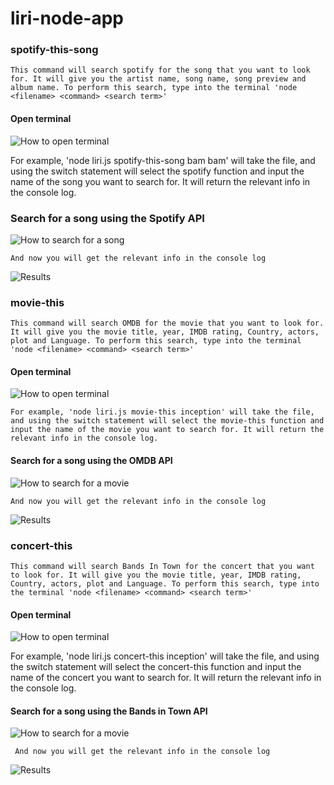 # liri-node-app

### spotify-this-song

    This command will search spotify for the song that you want to look for. It will give you the artist name, song name, song preview and album name. To perform this search, type into the terminal 'node <filename> <command> <search term>' 
    
   #### Open terminal
   ![How to open terminal](/images/initialStep.png)
  
   For example, 'node liri.js spotify-this-song bam bam' will take the file, and using the switch statement will select the spotify function and input the name of the song you want to search for. It will return the relevant info in the console log. 
    
   ### Search for a song using the Spotify API
   ![How to search for a song](/images/spotifyTerminal1.png)
    
    And now you will get the relevant info in the console log
   ![Results](/images/spotifyTerminal2results.png)


### movie-this
    
    This command will search OMDB for the movie that you want to look for. It will give you the movie title, year, IMDB rating, Country, actors, plot and Language. To perform this search, type into the terminal 'node <filename> <command> <search term>' 
    
   #### Open terminal
   ![How to open terminal](/images/initialStep.png)
    
    For example, 'node liri.js movie-this inception' will take the file, and using the switch statement will select the movie-this function and input the name of the movie you want to search for. It will return the relevant info in the console log. 
    
   #### Search for a song using the OMDB API
   ![How to search for a movie](/images/omdbTerminal1.png)
   
    And now you will get the relevant info in the console log
   ![Results](/images/omdbTerminal2results.png)
    
### concert-this

    This command will search Bands In Town for the concert that you want to look for. It will give you the movie title, year, IMDB rating, Country, actors, plot and Language. To perform this search, type into the terminal 'node <filename> <command> <search term>' 
    
   #### Open terminal
   ![How to open terminal](/images/initialStep.png)
   
   For example, 'node liri.js concert-this inception' will take the file, and using the switch statement will select the concert-this function and input the name of the concert you want to search for. It will return the relevant info in the console log. 
    
   #### Search for a song using the Bands in Town API
   ![How to search for a movie](/images/bandsInTown1.png)
    
     And now you will get the relevant info in the console log
   ![Results](/images/bandsInTown2results.png)
